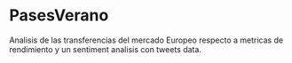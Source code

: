 # PasesVerano
Analisis de las transferencias del mercado Europeo respecto a metricas de rendimiento y un sentiment analisis con tweets data.
